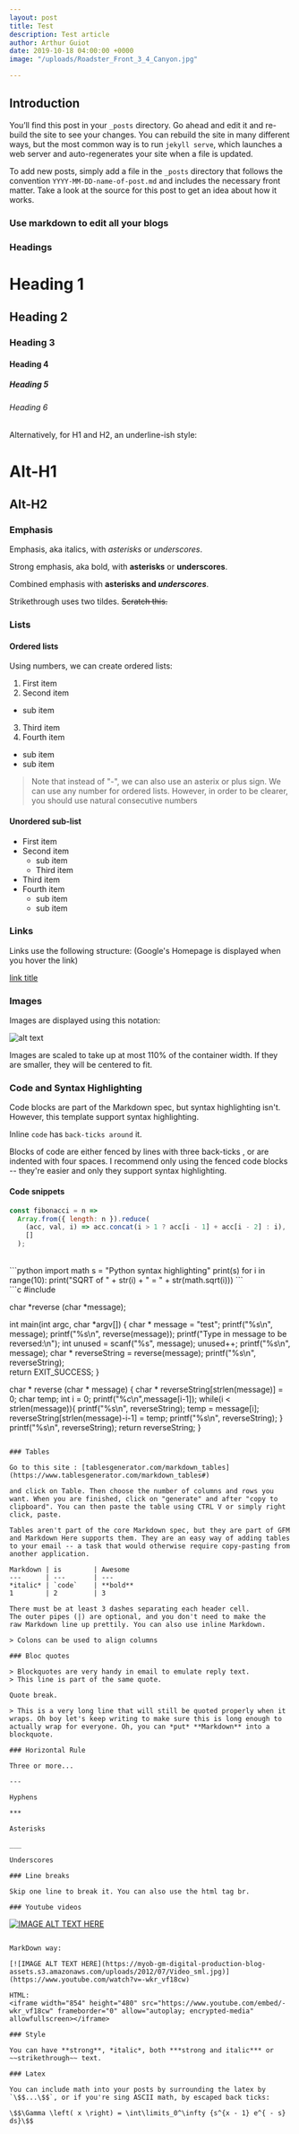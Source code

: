 ```yaml
---
layout: post
title: Test
description: Test article
author: Arthur Guiot
date: 2019-10-18 04:00:00 +0000
image: "/uploads/Roadster_Front_3_4_Canyon.jpg"

---
```

## Introduction

You’ll find this post in your `_posts` directory. Go ahead and edit it and re-build the site to see your changes. You can rebuild the site in many different ways, but the most common way is to run `jekyll serve`, which launches a web server and auto-regenerates your site when a file is updated.

To add new posts, simply add a file in the `_posts` directory that follows the convention `YYYY-MM-DD-name-of-post.md` and includes the necessary front matter. Take a look at the source for this post to get an idea about how it works.

### Use markdown to edit all your blogs

### Headings

# Heading 1

## Heading 2

### Heading 3

#### Heading 4

##### Heading 5

###### Heading 6

Alternatively, for H1 and H2, an underline-ish style:

Alt-H1
======

Alt-H2
------

### Emphasis

Emphasis, aka italics, with *asterisks* or _underscores_.

Strong emphasis, aka bold, with **asterisks** or __underscores__.

Combined emphasis with **asterisks and _underscores_**.

Strikethrough uses two tildes. ~~Scratch this.~~

### Lists

#### Ordered lists

Using numbers, we can create ordered lists:

1. First item
2. Second item
  - sub item
3. Third item
4. Fourth item
  - sub item
  - sub item

> Note that instead of "-", we can also use an asterix or plus sign. We can use any number for ordered lists. However, in order to be clearer, you should use natural consecutive numbers

#### Unordered sub-list

- First item
- Second item
  - sub item
  - Third item
- Third item
- Fourth item
  - sub item
  - sub item

### Links

Links use the following structure:
(Google's Homepage is displayed when you hover the link)

[link title](www.google.com "Google's Homepage")

### Images

Images are displayed using this notation:

![alt text](http://www.nasa.gov/sites/default/files/1-bluemarble_west.jpg)

Images are scaled to take up at most 110% of the container width. If they are smaller, they will be centered to fit.

### Code and Syntax Highlighting

Code blocks are part of the Markdown spec, but syntax highlighting isn't. However, this template support syntax highlighting.

Inline `code` has `back-ticks around` it.

Blocks of code are either fenced by lines with three back-ticks , or are indented with four spaces. I recommend only using the fenced code blocks -- they're easier and only they support syntax highlighting.

#### Code snippets

```js
const fibonacci = n =>
  Array.from({ length: n }).reduce(
    (acc, val, i) => acc.concat(i > 1 ? acc[i - 1] + acc[i - 2] : i),
    []
  );                              
```
<br>
```python
import math
s = "Python syntax highlighting"
print(s)
for i in range(10):
  print("SQRT of " + str(i) + " = " + str(math.sqrt(i)))
```
<br>
```c
#include <string.h>

char *reverse (char *message);

int main(int argc, char *argv[]) {
    char * message = "test";
    printf("%s\n", message);
    printf("%s\n", reverse(message));
    printf("Type in message to be reversed:\n");
    int unused = scanf("%s", message);
    unused++;
    printf("%s\n", message);
    char * reverseString = reverse(message);
    printf("%s\n", reverseString);   
    return EXIT_SUCCESS;
}

char * reverse (char * message) {
    char * reverseString[strlen(message)] = 0;
    char temp;
    int i = 0;
    printf("%c\n",message[i-1]);
    while(i < strlen(message)){
        printf("%s\n", reverseString);
        temp = message[i];
        reverseString[strlen(message)-i-1] = temp;
        printf("%s\n", reverseString);
    }
    printf("%s\n", reverseString);
    return reverseString;
}
```

### Tables

Go to this site : [tablesgenerator.com/markdown_tables](https://www.tablesgenerator.com/markdown_tables#)

and click on Table. Then choose the number of columns and rows you want. When you are finished, click on "generate" and after "copy to clipboard". You can then paste the table using CTRL V or simply right click, paste.

Tables aren't part of the core Markdown spec, but they are part of GFM and Markdown Here supports them. They are an easy way of adding tables to your email -- a task that would otherwise require copy-pasting from another application.

Markdown | is        | Awesome
---      | ---       | ---
*italic* | `code`    | **bold**
1        | 2         | 3

There must be at least 3 dashes separating each header cell.
The outer pipes (|) are optional, and you don't need to make the
raw Markdown line up prettily. You can also use inline Markdown.

> Colons can be used to align columns

### Bloc quotes

> Blockquotes are very handy in email to emulate reply text.
> This line is part of the same quote.

Quote break.

> This is a very long line that will still be quoted properly when it wraps. Oh boy let's keep writing to make sure this is long enough to actually wrap for everyone. Oh, you can *put* **Markdown** into a blockquote.

### Horizontal Rule

Three or more...

---

Hyphens

***

Asterisks

___

Underscores

### Line breaks

Skip one line to break it. You can also use the html tag br.

### Youtube videos

```
[![IMAGE ALT TEXT HERE](https://myob-gm-digital-production-blog-assets.s3.amazonaws.com/uploads/2012/07/Video_sml.jpg)](https://www.youtube.com/watch?v=-wkr_vf18cw)
```

MarkDown way:

[![IMAGE ALT TEXT HERE](https://myob-gm-digital-production-blog-assets.s3.amazonaws.com/uploads/2012/07/Video_sml.jpg)](https://www.youtube.com/watch?v=-wkr_vf18cw)

HTML:
<iframe width="854" height="480" src="https://www.youtube.com/embed/-wkr_vf18cw" frameborder="0" allow="autoplay; encrypted-media" allowfullscreen></iframe>

### Style

You can have **strong**, *italic*, both ***strong and italic*** or ~~strikethrough~~ text.

### Latex

You can include math into your posts by surrounding the latex by `\$$...\$$`, or if you're sing ASCII math, by escaped back ticks:

\$$\Gamma \left( x \right) = \int\limits_0^\infty {s^{x - 1} e^{ - s} ds}\$$